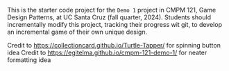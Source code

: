 This is the starter code project for the `Demo 1` project in CMPM 121, Game Design Patterns, at UC Santa Cruz (fall quarter, 2024). Students should incrementally modify this project, tracking their progress wit git, to develop an incremental game of their own unique design.

Credit to https://collectioncard.github.io/Turtle-Tapper/ for spinning button idea
Credit to https://egitelma.github.io/cmpm-121-demo-1/ for neater formatting idea